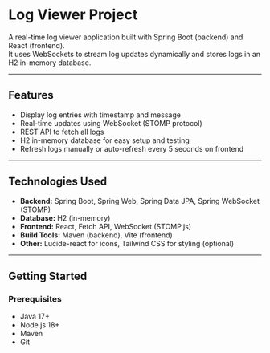 # Log Viewer Project

A real-time log viewer application built with Spring Boot (backend) and React (frontend).  
It uses WebSockets to stream log updates dynamically and stores logs in an H2 in-memory database.

---

## Features

- Display log entries with timestamp and message
- Real-time updates using WebSocket (STOMP protocol)
- REST API to fetch all logs
- H2 in-memory database for easy setup and testing
- Refresh logs manually or auto-refresh every 5 seconds on frontend

---

## Technologies Used

- **Backend:** Spring Boot, Spring Web, Spring Data JPA, Spring WebSocket (STOMP)
- **Database:** H2 (in-memory)
- **Frontend:** React, Fetch API, WebSocket (STOMP.js)
- **Build Tools:** Maven (backend), Vite (frontend)
- **Other:** Lucide-react for icons, Tailwind CSS for styling (optional)

---

## Getting Started

### Prerequisites

- Java 17+
- Node.js 18+
- Maven
- Git


